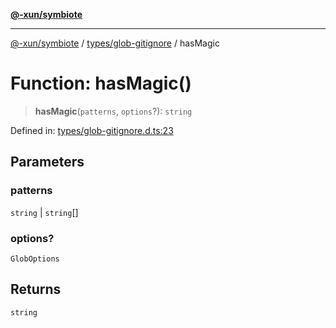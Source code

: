 [**@-xun/symbiote**](../../../README.md)

***

[@-xun/symbiote](../../../README.md) / [types/glob-gitignore](../README.md) / hasMagic

# Function: hasMagic()

> **hasMagic**(`patterns`, `options`?): `string`

Defined in: [types/glob-gitignore.d.ts:23](https://github.com/Xunnamius/symbiote/blob/ee28fd25e233e1ad9b7043e0faa8defae74dbe7b/types/glob-gitignore.d.ts#L23)

## Parameters

### patterns

`string` | `string`[]

### options?

`GlobOptions`

## Returns

`string`
